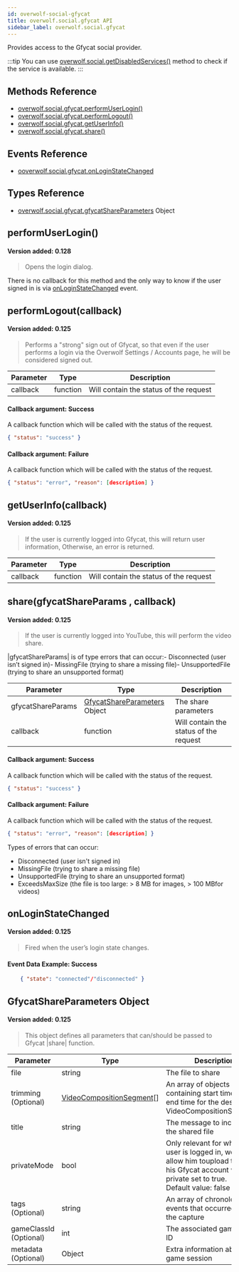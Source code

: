 ```yaml
---
id: overwolf-social-gfycat
title: overwolf.social.gfycat API
sidebar_label: overwolf.social.gfycat
---
```


Provides access to the Gfycat social provider.

:::tip
You can use [overwolf.social.getDisabledServices()](overwolf-social#getdisabledservicescallback) method to check if the service is available.
:::

## Methods Reference

* [overwolf.social.gfycat.performUserLogin()](#performuserlogin)
* [overwolf.social.gfycat.performLogout()](#performlogoutcallback)
* [overwolf.social.gfycat.getUserInfo()](#getuserinfocallback)
* [overwolf.social.gfycat.share()](#sharegfycatshareparams-callback)

## Events Reference

* [ooverwolf.social.gfycat.onLoginStateChanged](#onloginstatechanged)

## Types Reference

* [overwolf.social.gfycat.gfycatShareParameters](#gfycatshareparameters-object) Object

## performUserLogin()
#### Version added: 0.128

> Opens the login dialog.

There is no callback for this method and the only way to know if the user signed in is via [onLoginStateChanged](#onloginstatechanged) event.

## performLogout(callback)
#### Version added: 0.125

> Performs a "strong" sign out of Gfycat, so that even if the user performs a login via the Overwolf Settings / Accounts page, he will be considered signed out.

Parameter | Type                       | Description                                                             |
--------- | ---------------------------| ----------------------------------------------------------------------- |
callback  | function                   | Will contain the status of the request                                  |

#### Callback argument: Success

A callback function which will be called with the status of the request.

```json
{ "status": "success" }
 ```

 #### Callback argument: Failure

A callback function which will be called with the status of the request.

```json
{ "status": "error", "reason": [description] } 
```

## getUserInfo(callback)
#### Version added: 0.125

> If the user is currently logged into Gfycat, this will return user information, Otherwise, an error is returned.

Parameter | Type                       | Description                                                             |
--------- | ---------------------------| ----------------------------------------------------------------------- |
callback  | function                   | Will contain the status of the request                                  |


## share(gfycatShareParams	, callback)
#### Version added: 0.125

> If the user is currently logged into YouTube, this will perform the video share.

|gfycatShareParams| is of type  errors that can occur:- Disconnected (user isn’t signed in)- MissingFile (trying to share a missing file)- UnsupportedFile (trying to share an unsupported format)

Parameter             | Type                       | Description                                                           |
--------------------- | ---------------------------| --------------------------------------------------------------------- |
gfycatShareParams    | [GfycatShareParameters](#gfycatshareparameters-object) Object          | The share parameters       |
callback              | function                   |                            Will contain the status of the request     |

#### Callback argument: Success

A callback function which will be called with the status of the request.

```json
{ "status": "success" }
```

 #### Callback argument: Failure

A callback function which will be called with the status of the request.

```json
{ "status": "error", "reason": [description] } 
```

Types of errors that can occur:
* Disconnected (user isn't signed in)
* MissingFile (trying to share a missing file)
* UnsupportedFile (trying to share an unsupported format)
* ExceedsMaxSize (the file is too large: > 8 MB for images, > 100 MBfor videos)

## onLoginStateChanged
#### Version added: 0.125

> Fired when the user’s login state changes.

#### Event Data Example: Success

```json
    { "state": "connected"/"disconnected" }
```

## GfycatShareParameters Object
#### Version added: 0.125

> This object defines all parameters that can/should be passed to Gfycat |share| function.

Parameter              | Type    | Description                                                                 |
---------------------- | --------| --------------------------------------------------------------------------- |
file                   | string  | The file to share                                                           |
trimming (Optional)    | [VideoCompositionSegment](overwolf-media-videos#videocompositionsegment-object)[]  | An array of objects containing start time and end time for the desired VideoCompositionSegment[]                                        |
title                  | string  | The message to include with the shared file                                 |
privateMode            | bool    | Only relevant for when the user is logged in, we then allow him toupload the file to his Gfycat account with private set to true. </br> Default value: false                                 |
tags (Optional)        | string  | An array of chronological events that occurred during the capture           |
gameClassId (Optional) | int     | The associated game's class ID                                              |
metadata (Optional)    | Object  | Extra information about the game session                                    |
